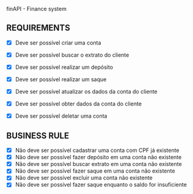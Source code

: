 finAPI - Finance system

## REQUIREMENTS
- [X] Deve ser possível criar uma conta
- [X] Deve ser possível buscar o extrato do cliente
- [X] Deve ser possível realizar um depósito
- [X] Deve ser possível realizar um saque
- [X] Deve ser possível atualizar os dados da conta do cliente
- [X] Deve ser possível obter dados da conta do cliente
- [X] Deve ser possível deletar uma conta


## BUSINESS RULE
- [X] Não deve ser possível cadastrar uma conta com CPF já existente
- [X] Não deve ser possível fazer depósito em uma conta não existente
- [X] Não deve ser possível buscar extrato em uma conta não existente
- [X] Não deve ser possível fazer saque em uma conta não existente
- [X] Não deve ser possível excluir uma conta não existente
- [X] Não deve ser possível fazer saque enquanto o saldo for insuficiente